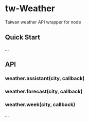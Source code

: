 # tw-Weather

Taiwan weather API wrapper for node

## Quick Start

...

API
--------
### weather.assistant(city, callback)


### weather.forecast(city, callback)


### weather.week(city, callback)

...
